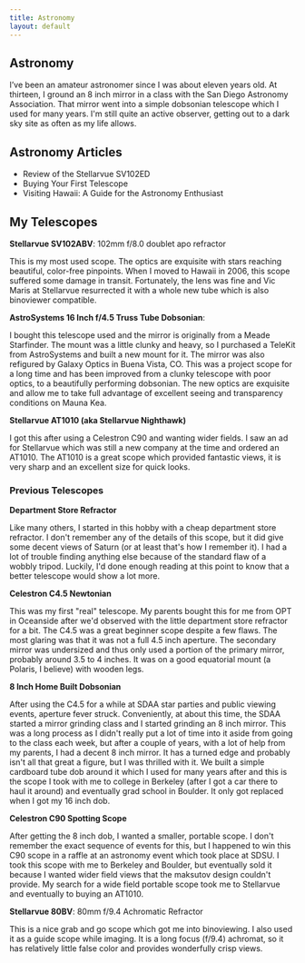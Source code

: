 ```yaml
---
title: Astronomy
layout: default
---
```


## Astronomy

I’ve been an amateur astronomer since I was about eleven years old. At thirteen, I ground an 8 inch mirror in a class with the San Diego Astronomy Association. That mirror went into a simple dobsonian telescope which I used for many years. I'm still quite an active observer, getting out to a dark sky site as often as my life allows.

## Astronomy Articles

* Review of the Stellarvue SV102ED
* Buying Your First Telescope
* Visiting Hawaii:  A Guide for the Astronomy Enthusiast

## My Telescopes

**Stellarvue  SV102ABV**: 102mm f/8.0 doublet apo refractor

This is my most used scope. The optics are exquisite with stars reaching beautiful, color-free pinpoints. When I moved to Hawaii in 2006, this scope suffered some damage in transit. Fortunately, the lens was fine and Vic Maris at Stellarvue resurrected it with a whole new tube which is also binoviewer compatible.

**AstroSystems 16 Inch f/4.5 Truss Tube Dobsonian**:

I bought this telescope used and the mirror is originally from a Meade Starfinder. The mount was a little clunky and heavy, so I purchased a TeleKit from AstroSystems and built a new mount for it. The mirror was also refigured by Galaxy Optics in Buena Vista, CO.  This was a project scope for a long time and has been improved from a clunky telescope with poor optics, to a beautifully performing dobsonian.  The new optics are exquisite and allow me to take full advantage of excellent seeing and transparency conditions on Mauna Kea.

**Stellarvue AT1010 (aka Stellarvue Nighthawk)**

I got this after using a Celestron C90 and wanting wider fields. I saw an ad for Stellarvue which was still a new company at the time and ordered an AT1010. The AT1010 is a great scope which provided fantastic views, it is very sharp and an excellent size for quick looks.

### Previous Telescopes

**Department Store Refractor**

Like many others, I started in this hobby with a cheap department store refractor. I don't remember any of the details of this scope, but it did give some decent views of Saturn (or at least that's how I remember it). I had a lot of trouble finding anything else because of the standard flaw of a wobbly tripod. Luckily, I'd done enough reading at this point to know that a better telescope would show a lot more.

**Celestron C4.5 Newtonian**

This was my first "real" telescope. My parents bought this for me from OPT in Oceanside after we'd observed with the little department store refractor for a bit. The C4.5 was a great beginner scope despite a few flaws. The most glaring was that it was not a full 4.5 inch aperture. The secondary mirror was undersized and thus only used a portion of the primary mirror, probably around 3.5 to 4 inches. It was on a good equatorial mount (a Polaris, I believe) with wooden legs.

**8 Inch Home Built Dobsonian**

After using the C4.5 for a while at SDAA star parties and public viewing events, aperture fever struck. Conveniently, at about this time, the SDAA started a mirror grinding class and I started grinding an 8 inch mirror. This was a long process as I didn't really put a lot of time into it aside from going to the class each week, but after a couple of years, with a lot of help from my parents, I had a decent 8 inch mirror. It has a turned edge and probably isn't all that great a figure, but I was thrilled with it. We built a simple cardboard tube dob around it which I used for many years after and this is the scope I took with me to college in Berkeley (after I got a car there to haul it around) and eventually grad school in Boulder. It only got replaced when I got my 16 inch dob.

**Celestron C90 Spotting Scope**

After getting the 8 inch dob, I wanted a smaller, portable scope. I don't remember the exact sequence of events for this, but I happened to win this C90 scope in a raffle at an astronomy event which took place at SDSU. I took this scope with me to Berkeley and Boulder, but eventually sold it because I wanted wider field views that the maksutov design couldn't provide. My search for a wide field portable scope took me to Stellarvue and eventually to buying an AT1010.

**Stellarvue 80BV**: 80mm f/9.4 Achromatic Refractor

This is a nice grab and go scope which got me into binoviewing. I also used it as a guide scope while imaging. It is a long focus (f/9.4) achromat, so it has relatively little false color and provides wonderfully crisp views.
